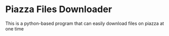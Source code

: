 # Piazza Files Downloader

This is a python-based program that can easily download files on piazza at one time
